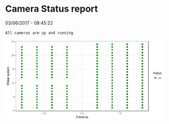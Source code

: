 Camera Status report
================
03/06/2017 - 08:45:22

    All cameras are up and running

![](camreport_files/figure-markdown_github/unnamed-chunk-2-1.png)
